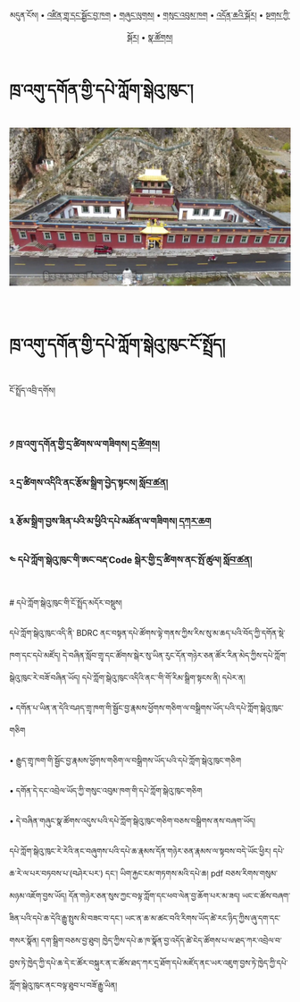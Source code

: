 <p align="center">
  <span>མདུན་ངོས།</span> • <a href="https://bdrc-reader.github.io/thrangu/shadra">འཛིན་གྲྭ་དང་སྦྱོང་བྱ་ཁག</a> • <a href="https://bdrc-reader.github.io/thrangu/shunglug">གཞུང་ལུགས།</a>  • <a href="https://bdrc-reader.github.io/thrangu/sungbum">གསུང་འབུམ་ཁག</a> • <a href="https://bdrc-reader.github.io/thrangu/doncha">འདོན་ཆའི་སྐོར།</a> • <a href="https://bdrc-reader.github.io/thrangu/tantra">སྔགས་ཀྱི་སྐོར།</a> •  <a href="https://bdrc-reader.github.io/thrangu/natsok">སྣ་ཚོགས།</a></p>


# ཁྲ་འགུ་དགོན་གྱི་དཔེ་ཀློག་སྒེའུ་ཁུང་།

![image alt text](https://raw.githubusercontent.com/bdrc-reader/thrangu/master/docs/img/01.jpg)

<br>

# ཁྲ་འགུ་དགོན་གྱི་དཔེ་ཀློག་སྒེའུ་ཁུང་ངོ་སྤྲོད།

ངོ་སྤྲོད་འབྲི་དགོས།

<br>

### ༡ ཁྲ་འགུ་དགོན་གྱི་དྲ་ཚིགས་ལ་གཟིགས། [དྲ་ཚིགས།](https://bdrc-reader.github.io/thrangu/)

### ༢ དྲ་ཚིགས་འདིའི་ནང་རྩོམ་སྒྲིག་བྱེད་སྟངས། [སློབ་ཚན།](https://github.com/bdrc-reader/thrangu#%E0%BD%A2%E0%BE%A9%E0%BD%BC%E0%BD%98%E0%BD%A6%E0%BE%92%E0%BE%B2%E0%BD%B2%E0%BD%82%E0%BD%96%E0%BE%B1%E0%BD%BA%E0%BD%91%E0%BD%A6%E0%BE%9F%E0%BD%84%E0%BD%A6%E0%BD%80%E0%BE%B1%E0%BD%B2%E0%BD%A6%E0%BE%B3%E0%BD%BC%E0%BD%96%E0%BD%9A%E0%BD%93)

### ༣ རྩོམ་སྒྲིག་བྱས་ཟིན་པའི་མ་ཕྱིའི་དཔེ་མཚོན་ལ་གཟིགས། [དཀར་ཆག](https://github.com/bdrc-reader/thrangu/blob/master/karchak/W1ERI0002.tsv)

### ༤ དཔེ་ཀློག་སྒེའུ་ཁུང་གི་ཨང་བརྡ་Code སྒེར་གྱི་དྲ་ཚིགས་ནང་སྤོ་ཚུལ། [སློབ་ཚན།](https://github.com/buda-base/budax/wiki/1.-%E0%BD%91%E0%BD%94%E0%BD%BA%E0%BC%8B%E0%BD%80%E0%BE%B3%E0%BD%BC%E0%BD%82%E0%BC%8B%E0%BD%A6%E0%BE%92%E0%BD%BA%E0%BD%A0%E0%BD%B4%E0%BC%8B%E0%BD%81%E0%BD%B4%E0%BD%84%E0%BC%8B%E0%BD%82%E0%BD%B2%E0%BC%8B%E0%BD%A8%E0%BD%84%E0%BC%8B%E0%BD%96%E0%BD%A2%E0%BE%A1%E0%BC%8B%E0%BD%A0%E0%BD%87%E0%BD%BC%E0%BD%82%E0%BC%8B%E0%BD%A6%E0%BE%9F%E0%BD%84%E0%BD%A6%E0%BC%8D#%E0%BD%91%E0%BD%94%E0%BD%BA%E0%BD%80%E0%BE%B3%E0%BD%BC%E0%BD%82%E0%BD%A6%E0%BE%92%E0%BD%BA%E0%BD%A0%E0%BD%B4%E0%BD%81%E0%BD%B4%E0%BD%84%E0%BD%82%E0%BD%B2%E0%BD%A8%E0%BD%84%E0%BD%96%E0%BD%A2%E0%BE%A1code-%E0%BD%91%E0%BE%B2%E0%BD%9A%E0%BD%B2%E0%BD%82%E0%BD%A6%E0%BD%93%E0%BD%84%E0%BD%A0%E0%BD%87%E0%BD%BC%E0%BD%82%E0%BD%A6%E0%BE%9F%E0%BD%84%E0%BD%A6)

<br>
# དཔེ་ཀློག་སྒེའུ་ཁུང་གི་ངོ་སྤྲོད་མདོར་བསྡུས།

དཔེ་ཀློག་སྒེའུ་ཁུང་འདི་ནི་ BDRC ནང་བསྟན་དཔེ་ཚོགས་ལྟེ་གནས་ཀྱིས་རིས་སུ་མ་ཆད་པའི་བོད་ཀྱི་དགོན་སྡེ་ཁག་དང་དཔེ་མཛོད། དེ་བཞིན་སློབ་གྲྭ་དང་ཚོགས་སྒེར་སུ་ཡིན་རུང་དོན་གཉེར་ཅན་ཚོར་རིན་མེད་ཀྱིས་དཔེ་ཀློག་སྒེའུ་ཁུང་རེ་བཟོ་བཞིན་ཡོད། དཔེ་ཀློག་སྒེའུ་ཁུང་འདིའི་ནང་་གི་གོ་རིམ་སྒྲིག་སྟངས་ནི། 
དཔེར་ན།

• དགོན་པ་ཡིན་ན་དེའི་བཤད་གྲྭ་ཁག་གི་སྦྱོང་བྱ་རྣམས་ཕྱོགས་གཅིག་ལ་བསྒྲིགས་ཡོད་པའི་དཔེ་ཀློག་སྒེའུ་ཁུང་གཅིག

• རྒྱུད་གྲྭ་ཁག་གི་སྦྱོང་བྱ་རྣམས་ཕྱོགས་གཅིག་ལ་བསྒྲིགས་ཡོད་པའི་དཔེ་ཀློག་སྒེའུ་ཁུང་གཅིག

• དགོན་དེ་དང་འབྲེལ་ཡོད་ཀྱི་གསུང་འབུམ་ཁག་གི་དཔེ་ཀློག་སྒེའུ་ཁུང་གཅིག

• དེ་བཞིན་གཞུང་སྣ་ཚོགས་འདུས་པའི་དཔེ་ཀློག་སྒེའུ་ཁུང་གཅིག་བཅས་བསྒྲིགས་ནས་བཞག་ཡོད།

དཔེ་ཀློག་སྒེའུ་ཁུང་རེ་རེའི་ནང་བཞུགས་པའི་དཔེ་ཆ་རྣམས་དོན་གཉེར་ཅན་རྣམས་ལ་སྟབས་བདེ་ཡོང་ཕྱིར། དཔེ་ཆ་རེ་ལ་པར་བཏབས་པ་(བཤེར་པར་) དང་། ཡིག་རྐྱང་ངམ་གཏགས་མའི་དཔེ་ཆ། pdf བཅས་རིགས་གསུམ་མཉམ་འཇོག་བྱས་ཡོད། དོན་གཉེར་ཅན་སུས་ཀྱང་བལྟ་ཀློག་དང་ཕབ་ལེན་བྱ་ཆོག་པར་མ་ཟད། ཡང་ང་ཚོས་བཞག་ཟིན་པའི་དཔེ་ཆ་དེའི་རྒྱུ་སྤུས་མི་བཟང་བ་དང་། ཡང་ན་ཆ་མ་ཚང་བའི་རིགས་ཡོད་ཚེ་རང་ཉིད་ཀྱིས་ཞུ་དག་དང་གསར་སྣོན། དག་སྒྲིག་བཅས་བྱ་ཐུབ། ཁྱེད་ཀྱིས་དཔེ་ཆ་ཁ་སྣོན་བྱ་འདོད་ཚེ་ངེད་ཚོགས་པ་ལ་ཐད་ཀར་འབྲེལ་བ་བྱས་ཏེ་ཁྱེད་ཀྱི་དཔེ་ཆ་དེ་ང་ཚོར་བསྐུར་ན་ང་ཚོས་ཐད་ཀར་དྲ་ཐོག་དཔེ་མཛོད་ནང་ཡར་འཇུག་བྱས་ཏེ་ཁྱེད་ཀྱི་དཔེ་ཀློག་སྒེའུ་ཁུང་ནང་བལྟ་ཐུབ་པ་བཟོ་རྒྱུ་ཡིན།
